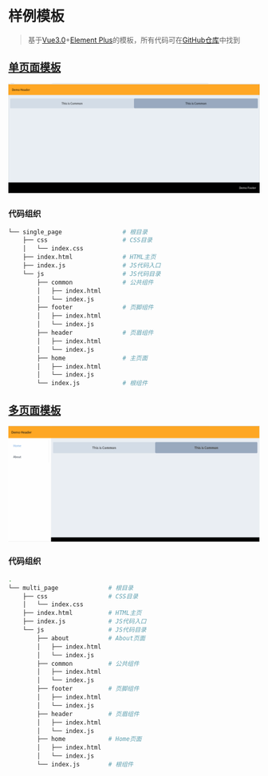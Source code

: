 # 样例模板

> 基于[Vue3.0](https://v3.cn.vuejs.org/)+[Element Plus](https://element-plus.gitee.io/zh-CN/)的模板，所有代码可在[GitHub仓库](https://github.com/LittleBee1024/learning_book/tree/main/docs/demos/vue/demo/code)中找到

## [单页面模板](./code/single_page)

![single_page](./images/single_page.png)

### 代码组织
```sh
└── single_page                 # 根目录
    ├── css                     # CSS目录
    │   └── index.css
    ├── index.html              # HTML主页
    ├── index.js                # JS代码入口
    └── js                      # JS代码目录
        ├── common              # 公共组件
        │   ├── index.html
        │   └── index.js
        ├── footer              # 页脚组件
        │   ├── index.html
        │   └── index.js
        ├── header              # 页眉组件
        │   ├── index.html
        │   └── index.js
        ├── home                # 主页面
        │   ├── index.html
        │   └── index.js
        └── index.js            # 根组件
```

## [多页面模板](./code/multi_page)

![multi_page](./images/multi_page.gif)

### 代码组织
```sh
.
└── multi_page              # 根目录
    ├── css                 # CSS目录
    │   └── index.css
    ├── index.html          # HTML主页
    ├── index.js            # JS代码入口
    └── js                  # JS代码目录
        ├── about           # About页面
        │   ├── index.html
        │   └── index.js
        ├── common          # 公共组件
        │   ├── index.html
        │   └── index.js
        ├── footer          # 页脚组件
        │   ├── index.html
        │   └── index.js
        ├── header          # 页眉组件
        │   ├── index.html
        │   └── index.js
        ├── home            # Home页面
        │   ├── index.html
        │   └── index.js
        └── index.js        # 根组件
```
